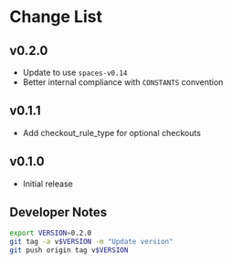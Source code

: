# Change List

## v0.2.0

- Update to use `spaces-v0.14`
- Better internal compliance with `CONSTANTS` convention

## v0.1.1

- Add checkout_rule_type for optional checkouts

## v0.1.0

- Initial release

## Developer Notes

```sh
export VERSION=0.2.0
git tag -a v$VERSION -m "Update version"
git push origin tag v$VERSION
```